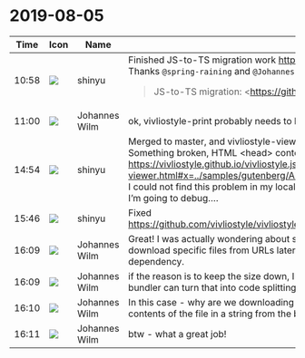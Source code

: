# 2019-08-05

|Time|Icon|Name|Message|
|---|---|---|---|
|10:58|![](https://avatars.slack-edge.com/2018-04-27/354445776386_e258f5ed5ba887b08668_72.jpg)|shinyu|Finished JS-to-TS migration work <https://github.com/vivliostyle/vivliostyle.js/pull/536><br>Thanks  `@spring-raining` and `@Johannes Wilm`<br><blockquote>JS-to-TS migration: <https://github.com/vivliostyle/vivliostyle.js/milestone/1|https://github.com/vivliostyle/vivliostyle.js/milestone/1><br><br>This PR and the PR of Vivliostyle-UI <https://github.com/vivliostyle/vivliostyle-ui/pull/68|vivliostyle/vivliostyle-ui#68> are mutually dependent, and must be merged same time.</blockquote>|
|11:00|![](https://secure.gravatar.com/avatar/4bfb46cf7e0d60e07f9d685589e68267.jpg?s=72&d=https%3A%2F%2Fa.slack-edge.com%2Fdf10d%2Fimg%2Favatars%2Fava_0021-72.png)|Johannes Wilm|ok, vivliostyle-print probably needs to be updated after you make a release of this|
|14:54|![](https://avatars.slack-edge.com/2018-04-27/354445776386_e258f5ed5ba887b08668_72.jpg)|shinyu|Merged to master, and vivliostyle-viewer on github pages is updated, but …<br>Something broken, HTML &lt;head&gt; content appears in the page. <https://vivliostyle.github.io/vivliostyle.js/viewer/vivliostyle-viewer.html#x=../samples/gutenberg/Alice.html><br>I could not find this problem in my local dev environment.<br>I’m going to debug….|
|15:46|![](https://avatars.slack-edge.com/2018-04-27/354445776386_e258f5ed5ba887b08668_72.jpg)|shinyu|Fixed <https://github.com/vivliostyle/vivliostyle.js/commit/fe24ad9ea601dc3bfa2791402cbd1691dd1b1547>|
|16:09|![](https://secure.gravatar.com/avatar/4bfb46cf7e0d60e07f9d685589e68267.jpg?s=72&d=https%3A%2F%2Fa.slack-edge.com%2Fdf10d%2Fimg%2Favatars%2Fava_0021-72.png)|Johannes Wilm|Great! I was actually wondering about something related - why exactly do we require the app to download specific files from URLs later on? That makes it quite a bit more complicated to run as a dependency.|
|16:09|![](https://secure.gravatar.com/avatar/4bfb46cf7e0d60e07f9d685589e68267.jpg?s=72&d=https%3A%2F%2Fa.slack-edge.com%2Fdf10d%2Fimg%2Favatars%2Fava_0021-72.png)|Johannes Wilm|if the reason is to keep the size down, I would recommend using dynamic imports instead. then a bundler can turn that into code splitting.|
|16:10|![](https://secure.gravatar.com/avatar/4bfb46cf7e0d60e07f9d685589e68267.jpg?s=72&d=https%3A%2F%2Fa.slack-edge.com%2Fdf10d%2Fimg%2Favatars%2Fava_0021-72.png)|Johannes Wilm|In this case - why are we downloading the user-agent-base.css file later on rather than storing the contents of the file in a string from the beginning?|
|16:11|![](https://secure.gravatar.com/avatar/4bfb46cf7e0d60e07f9d685589e68267.jpg?s=72&d=https%3A%2F%2Fa.slack-edge.com%2Fdf10d%2Fimg%2Favatars%2Fava_0021-72.png)|Johannes Wilm|btw - what a great job!|
